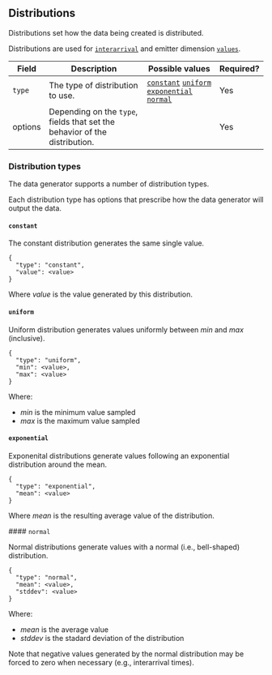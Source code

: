 ## Distributions

Distributions set how the data being created is distributed.

Distributions are used for [`interarrival`](./config-interarrival) and emitter dimension [`values`](./emitters).

| Field | Description | Possible values | Required? |
|---|---|---|---|
| `type` | The type of distribution to use. | [`constant`](#constant) [`uniform`](#uniform) [`exponential`](#exponential) [`normal`](#normal) | Yes |
| options | Depending on the `type`, fields that set the behavior of the distribution. | | Yes |

### Distribution types

The data generator supports a number of distribution types.

Each distribution type has options that prescribe how the data generator will output the data.

#### `constant`

The constant distribution generates the same single value.

```
{
  "type": "constant",
  "value": <value>
}
```

Where _value_ is the value generated by this distribution.

#### `uniform`

Uniform distribution generates values uniformly between _min_ and _max_ (inclusive).

```
{
  "type": "uniform",
  "min": <value>,
  "max": <value>
}
```

Where:
- _min_ is the minimum value sampled
- _max_ is the maximum value sampled

#### `exponential`

Exponenital distributions generate values following an exponential distribution around the mean.

```
{
  "type": "exponential",
  "mean": <value>
}
```

Where _mean_ is the resulting average value of the distribution.

#### `normal`

Normal distributions generate values with a normal (i.e., bell-shaped) distribution.

```
{
  "type": "normal",
  "mean": <value>,
  "stddev": <value>
}

```

Where:
- _mean_ is the average value
- _stddev_ is the stadard deviation of the distribution

Note that negative values generated by the normal distribution may be forced to zero when necessary (e.g., interarrival times).
